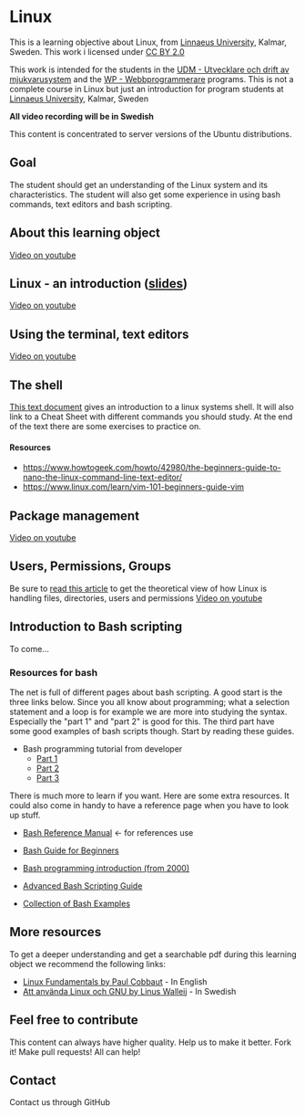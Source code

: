 # Linux

This is a learning objective about Linux, from [Linnaeus University](http://lnu.se), Kalmar, Sweden.
This work i licensed under [CC BY 2.0](https://creativecommons.org/licenses/by/2.0/)

This work is intended for the students in the [UDM - Utvecklare och drift av mjukvarusystem](https://coursepress.lnu.se/program/utveckling-och-drift-av-mjukvarusystem/student/) and the [WP - Webbprogrammerare](http://webbprogrammerare.se) programs.
This is not a complete course in Linux but just an introduction for program students at [Linnaeus University](www.lnu.se), Kalmar, Sweden

**All video recording will be in Swedish**

This content is concentrated to server versions of the Ubuntu distributions.

## Goal
The student should get an understanding of the Linux system and its characteristics. The student will also get some experience in using bash commands, text editors and bash scripting.

## About this learning object
[Video on youtube](https://www.youtube.com/Cb5ij5VMyzk)

## Linux - an introduction ([slides](https://rawgit.com/CS-LNU-Learning-Objects/linux/master/slides/introduction.html))
[Video on youtube](https://www.youtube.com/K81c6R2COmI)

## Using the terminal, text editors

[Video on youtube](https://www.youtube.com/623APOnLtJE)

## The shell
[This text document](./commands.md) gives an introduction to a linux systems shell. It will also link to a Cheat Sheet with different commands you should study. At the end of the text there are some exercises to practice on.

#### Resources
  * https://www.howtogeek.com/howto/42980/the-beginners-guide-to-nano-the-linux-command-line-text-editor/
  * https://www.linux.com/learn/vim-101-beginners-guide-vim

## Package management
[Video on youtube](https://www.youtube.com/ekVqif-vKK0)

## Users, Permissions, Groups
  Be sure to [read this article](https://www.linode.com/docs/tools-reference/linux-users-and-groups) to get the theoretical view of how Linux is handling files, directories, users and permissions
  [Video on youtube](https://www.youtube.com/embed/WKNCQAMzBV0)

## Introduction to Bash scripting
  To come...

### Resources for bash
  The net is full of different pages about bash scripting. A good start is the three links below. Since you all know about programming; what a selection statement and a loop is for example we are more into studying the syntax. Especially the "part 1" and "part 2" is good for this. The third part have some good examples of bash scripts though. Start by reading these guides.
* Bash programming tutorial from developer
  * [Part 1](http://www.ibm.com/developerworks/library/l-bash/)
  * [Part 2](http://www.ibm.com/developerworks/library/l-bash2/)
  * [Part 3](http://www.ibm.com/developerworks/library/l-bash3/)


 There is much more to learn if you want. Here are some extra resources. It could also come in handy to have a reference page when you have to look up stuff.
  * [Bash Reference Manual](http://cnswww.cns.cwru.edu/~chet/bash/bashref.html) <- for references use
  * [Bash Guide for Beginners](http://tldp.org/LDP/Bash-Beginners-Guide/html/index.html)

  * [Bash programming introduction (from 2000)](http://en.tldp.org/HOWTO/Bash-Prog-Intro-HOWTO.html)
  * [Advanced Bash Scripting Guide](http://www.tldp.org/LDP/abs/html/)
  * [Collection of Bash Examples](http://www.fifi.org/doc/bash/examples/)

## More resources
To get a deeper understanding and get a searchable pdf during this learning object we recommend the following links:

  * [Linux Fundamentals by Paul Cobbaut](http://linux-training.be/linuxfun.pdf) - In English
  * [Att använda Linux och GNU by Linus Walleij](https://dflund.se/~triad/gnulinux/) - In Swedish


## Feel free to contribute
This content can always have higher quality. Help us to make it better. Fork it!
Make pull requests! All can help!

## Contact
Contact us through GitHub
